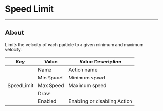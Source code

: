 # Speed Limit

___

## About

Limits the velocity of each particle to a given minimum and maximum velocity.

<table><thead>
  <tr>
    <th>Key</th>
    <th>Value</th>
    <th>Value Description</th>
  </tr></thead>
<tbody>
  <tr>
    <td rowspan="5">SpeedLimit</td>
    <td>Name</td>
    <td>Action name</td>
  </tr>
  <tr>
    <td>Min Speed</td>
    <td>Minimum speed</td>
  </tr>
  <tr>
    <td>Max Speed</td>
    <td>Maximum speed</td>
  </tr>
  <tr>
    <td>Draw</td>
    <td></td>
  </tr>
  <tr>
    <td>Enabled</td>
    <td>Enabling or disabling Action</td>
  </tr>
</tbody>
</table>

